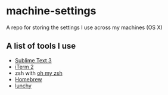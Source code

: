 # machine-settings
A repo for storing the settings I use across my machines (OS X)

## A list of tools I use

- [Sublime Text 3](http://www.sublimetext.com/3)
- [iTerm 2](https://www.iterm2.com/)
- zsh with [oh my zsh](http://ohmyz.sh/)
- [Homebrew](http://brew.sh/)
- [lunchy](https://github.com/eddiezane/lunchy)
